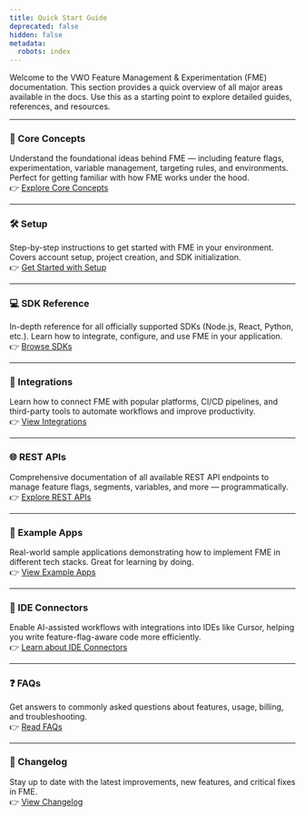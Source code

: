 ```yaml
---
title: Quick Start Guide
deprecated: false
hidden: false
metadata:
  robots: index
---
```

Welcome to the VWO Feature Management & Experimentation (FME) documentation. This section provides a quick overview of all major areas available in the docs. Use this as a starting point to explore detailed guides, references, and resources.

***

### 📘 Core Concepts

Understand the foundational ideas behind FME — including feature flags, experimentation, variable management, targeting rules, and environments. Perfect for getting familiar with how FME works under the hood.\
👉 [Explore Core Concepts](https://developers.vwo.com/v2/docs/user-id-management#/)

***

### 🛠️ Setup

Step-by-step instructions to get started with FME in your environment. Covers account setup, project creation, and SDK initialization.\
👉 [Get Started with Setup](https://developers.vwo.com/v2/docs/fme-setup-introduction)

***

### 💻 SDK Reference

In-depth reference for all officially supported SDKs (Node.js, React, Python, etc.). Learn how to integrate, configure, and use FME in your application.\
👉 [Browse SDKs](https://developers.vwo.com/v2/docs/list-of-fme-sdks)

***

### 🔗 Integrations

Learn how to connect FME with popular platforms, CI/CD pipelines, and third-party tools to automate workflows and improve productivity.\
👉 [View Integrations](https://developers.vwo.com/v2/docs/fme-integrations)

***

### 🌐 REST APIs

Comprehensive documentation of all available REST API endpoints to manage feature flags, segments, variables, and more — programmatically.\
👉 [Explore REST APIs](https://developers.vwo.com/v2/docs/fme-rest-apis-overview)

***

### 🧪 Example Apps

Real-world sample applications demonstrating how to implement FME in different tech stacks. Great for learning by doing.\
👉 [View Example Apps](https://developers.vwo.com/v2/docs/fme-example-apps)

***

### 🧠 IDE Connectors

Enable AI-assisted workflows with integrations into IDEs like Cursor, helping you write feature-flag-aware code more efficiently.\
👉 [Learn about IDE Connectors](https://developers.vwo.com/v2/docs/fme-vs-code-extension)

***

### ❓ FAQs

Get answers to commonly asked questions about features, usage, billing, and troubleshooting.\
👉 [Read FAQs](https://developers.vwo.com/v2/docs/fme-faqs)

***

### 📜 Changelog

Stay up to date with the latest improvements, new features, and critical fixes in FME.\
👉 [View Changelog](https://developers.vwo.com/v2/docs/fme-history-of-changes-that-went-live)